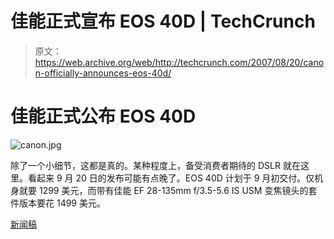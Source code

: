 # 佳能正式宣布 EOS 40D | TechCrunch

> 原文：<https://web.archive.org/web/http://techcrunch.com/2007/08/20/canon-officially-announces-eos-40d/>

# 佳能正式公布 EOS 40D

![canon.jpg](img/378926e5f9ae0bad083ae09d4c82ab81.png)

除了一个小细节，这都是真的。某种程度上，备受消费者期待的 DSLR 就在这里。看起来 9 月 20 日的发布可能有点晚了。EOS 40D 计划于 9 月初交付。仅机身就要 1299 美元，而带有佳能 EF 28-135mm f/3.5-5.6 IS USM 变焦镜头的套件版本要花 1499 美元。

[新闻稿](https://web.archive.org/web/20130628191458/http://www.usa.canon.com/templatedata/pressrelease/20070820_40d.html)